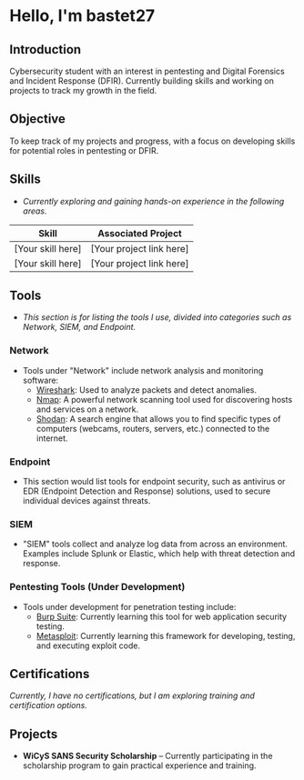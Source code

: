 # Hello, I'm bastet27

## Introduction
Cybersecurity student with an interest in pentesting and Digital Forensics and Incident Response (DFIR). Currently building skills and working on projects to track my growth in the field.

## Objective
To keep track of my projects and progress, with a focus on developing skills for potential roles in pentesting or DFIR.

## Skills
- *Currently exploring and gaining hands-on experience in the following areas.*

| Skill                                         | Associated Project         |
|-----------------------------------------------|----------------------------|
| [Your skill here]                             | [Your project link here]   |
| [Your skill here]                             | [Your project link here]   |

## Tools
- *This section is for listing the tools I use, divided into categories such as Network, SIEM, and Endpoint.*

### Network
- Tools under "Network" include network analysis and monitoring software:
  - [Wireshark](https://www.wireshark.org/): Used to analyze packets and detect anomalies.
  - [Nmap](https://nmap.org/): A powerful network scanning tool used for discovering hosts and services on a network.
  - [Shodan](https://www.shodan.io/): A search engine that allows you to find specific types of computers (webcams, routers, servers, etc.) connected to the internet.

### Endpoint
- This section would list tools for endpoint security, such as antivirus or EDR (Endpoint Detection and Response) solutions, used to secure individual devices against threats.

### SIEM
- "SIEM" tools collect and analyze log data from across an environment. Examples include Splunk or Elastic, which help with threat detection and response.

### Pentesting Tools (Under Development)
- Tools under development for penetration testing include:
  - [Burp Suite](https://portswigger.net/burp): Currently learning this tool for web application security testing.
  - [Metasploit](https://www.metasploit.com/): Currently learning this framework for developing, testing, and executing exploit code.

## Certifications
*Currently, I have no certifications, but I am exploring training and certification options.*

## Projects
- **WiCyS SANS Security Scholarship** – Currently participating in the scholarship program to gain practical experience and training.
